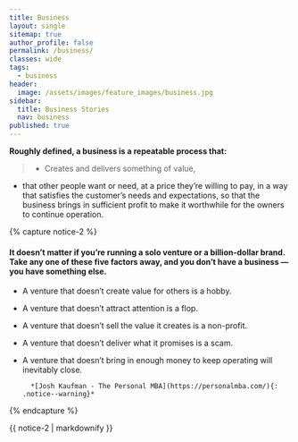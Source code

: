 ```yaml
---
title: Business
layout: single
sitemap: true
author_profile: false
permalink: /business/
classes: wide
tags:
  - business
header:
  image: /assets/images/feature_images/business.jpg
sidebar:
  title: Business Stories
  nav: business
published: true
---
```


**Roughly defined, a business is a repeatable process that:**

>* Creates and delivers something of value, 
* that other people want or need, at a price they’re willing to pay, in a way that satisfies the customer’s needs and expectations, so that the business brings in sufficient profit to make it worthwhile for the owners to continue operation.


{% capture notice-2 %}
#### It doesn’t matter if you’re running a solo venture or a billion-dollar brand. Take any one of these five factors away, and you don’t have a business — you have something else.

* A venture that doesn’t create value for others is a hobby.
* A venture that doesn’t attract attention is a flop.
* A venture that doesn’t sell the value it creates is a non-profit.
* A venture that doesn’t deliver what it promises is a scam.
* A venture that doesn’t bring in enough money to keep operating will inevitably close.

		*[Josh Kaufman - The Personal MBA](https://personalmba.com/){: .notice--warning}*

{% endcapture %}
<div class="notice">{{ notice-2 | markdownify }}</div>



